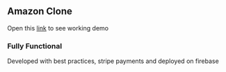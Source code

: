 ## Amazon Clone

Open this [link](https://fir-de961.web.app/) to see working demo

### Fully Functional

Developed with best practices, stripe payments and deployed on firebase
